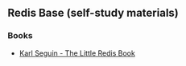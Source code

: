 ## Redis Base (self-study materials)

### Books 

 - [Karl Seguin - The Little Redis Book](http://openmymind.net/redis.pdf)
